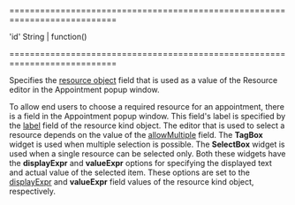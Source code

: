 ===========================================================================
<!--default-->'id'<!--/default-->
<!--type-->String | function()<!--/type-->
===========================================================================

<!--shortDescription-->
Specifies the [resource object](/Documentation/ApiReference/UI_Widgets/dxScheduler/Configuration/resources/#dataSource) field that is used as a value of the Resource editor in the Appointment popup window.
<!--/shortDescription-->

<!--fullDescription-->
To allow end users to choose a required resource for an appointment, there is a field in the Appointment popup window. This field's label is specified by the [label](/Documentation/ApiReference/UI_Widgets/dxScheduler/Configuration/resources/#label) field of the resource kind object. The editor that is used to select a resource depends on the value of the [allowMultiple](/Documentation/ApiReference/UI_Widgets/dxScheduler/Configuration/resources/#allowMultiple) field. The **TagBox** widget is used when multiple selection is possible. The **SelectBox** widget is used when a single resource can be selected only. Both these widgets have the **displayExpr** and **valueExpr** options for specifying the displayed text and actual value of the selected item. These options are set to the [displayExpr](/Documentation/ApiReference/UI_Widgets/dxScheduler/Configuration/resources/#displayExpr) and **valueExpr** field values of the resource kind object, respectively.


<!--/fullDescription-->